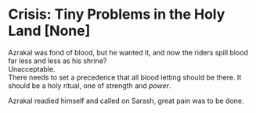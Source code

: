 # Crisis: Tiny Problems in the Holy Land [None]

Azrakal was fond of blood, but he wanted it, and now the riders spill blood far less and less as his shrine?  
Unacceptable.  
There needs to set a precedence that all blood letting should be there. It should be a holy ritual, one of strength and *power*.

Azrakal readied himself and called on Sarash, great pain was to be done.

